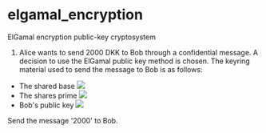 # elgamal_encryption
ElGamal encryption public-key cryptosystem

1. Alice wants to send 2000 DKK to Bob through a confidential message. A decision to use the ElGamal public key method is chosen. The keyring material used to send the message to Bob is as follows:
 
 - The shared base <img src="https://render.githubusercontent.com/render/math?math=p = 666">
 - The shares prime <img src="https://render.githubusercontent.com/render/math?math=p = 6661">
 - Bob's public key <img src="https://render.githubusercontent.com/render/math?math=PK = g^{x} mod p = 227">


Send the message '2000' to Bob.
